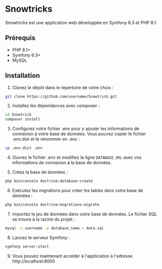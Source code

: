 # Snowtricks

Snowtricks est une application web développée en Symfony 6.3 et PHP 8.1. 


## Prérequis

- PHP 8.1+
- Symfony 6.3+
- MySQL

## Installation

1. Clonez le dépôt dans le répertoire de votre choix :

```bash
git clone https://github.com/username/Snowtrick.git
```

2. Installez les dépendances avec composer :

```bash
cd Snowtrick
composer install
```

3. Configurez votre fichier .env pour y ajouter les informations de connexion à votre base de données. Vous pouvez copier le fichier .env.dist et le renommer en .env :

```bash
cp .env.dist .env
```

4. Ouvrez le fichier .env et modifiez la ligne `DATABASE_URL` avec vos informations de connexion à la base de données.

5. Créez la base de données :

```bash
php bin/console doctrine:database:create
```

6. Exécutez les migrations pour créer les tables dans votre base de données :

```bash
php bin/console doctrine:migrations:migrate
```

7. Importez le jeu de données dans votre base de données. Le fichier SQL se trouve à la racine du projet :

```bash
mysql -u username -p database_name < data.sql
```

8. Lancez le serveur Symfony :

```bash
symfony server:start
```

9. Vous pouvez maintenant accéder à l'application à l'adresse http://localhost:8000